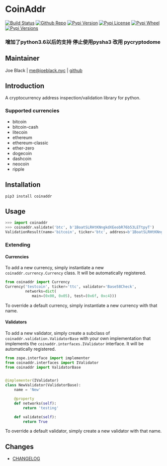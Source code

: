 # CoinAddr
[![Build Status](https://travis-ci.org/joeblackwaslike/coinaddr.svg?branch=master)](https://travis-ci.org/joeblackwaslike/coinaddr) [![Github Repo](https://img.shields.io/badge/contributions-welcome-brightgreen.svg?style=flat)](https://github.com/joeblackwaslike/coinaddr) [![Pypi Version](https://img.shields.io/pypi/v/coinaddr.svg)](https://pypi.python.org/pypi/coinaddr) [![Pypi License](https://img.shields.io/pypi/l/coinaddr.svg)](https://pypi.python.org/pypi/coinaddr) [![Pypi Wheel](https://img.shields.io/pypi/wheel/coinaddr.svg)](https://pypi.python.org/pypi/coinaddr) [![Pypi Versions](https://img.shields.io/pypi/pyversions/coinaddr.svg)](https://pypi.python.org/pypi/coinaddr)

### 增加了python3.6以后的支持 停止使用pysha3 改用 pycryptodome
## Maintainer
Joe Black | <me@joeblack.nyc> | [github](https://github.com/joeblackwaslike)


## Introduction
A cryptocurrency address inspection/validation library for python.

### Supported currencies
* bitcoin
* bitcoin-cash
* litecoin
* ethereum
* ethereum-classic
* ether-zero
* dogecoin
* dashcoin
* neocoin
* ripple


## Installation
```shell
pip3 install coinaddr
```

## Usage
```python
>>> import coinaddr
>>> coinaddr.validate('btc', b'1BoatSLRHtKNngkdXEeobR76b53LETtpyT')
ValidationResult(name='bitcoin', ticker='btc', address=b'1BoatSLRHtKNngkdXEeobR76b53LETtpyT', valid=True, network='main')
```

### Extending
#### Currencies
To add a new currency, simply instantiate a new `coinaddr.currency.Currency` class.  It will be automatically registered.
```python
from coinaddr import Currency
Currency('testcoin', ticker='ttc', validator='Base58Check',
         networks=dict(
            main=(0x00, 0x05), test=(0x6f, 0xc4)))
```

To override a default currency, simply instantiate a new currency with that name.


#### Validators
To add a new validator, simply create a subclass of `coinaddr.validation.ValidatorBase` with your own implementation that implements the `coinaddr.interfaces.IValidator` interface.  It will be automatically registered.
```python
from zope.interface import implementer
from coinaddr.interfaces import IValidator
from coinaddr import ValidatorBase


@implementer(IValidator)
class NewValidator(ValidatorBase):
    name = 'New'

    @property
    def networks(self):
        return 'testing'

    def validate(self):
        return True
```

To override a default validator, simply create a new validator with that name.


## Changes
* [CHANGELOG](CHANGELOG.md)
